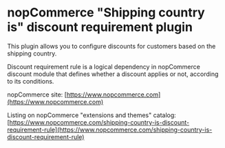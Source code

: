 ﻿nopCommerce "Shipping country is" discount requirement plugin
===========

This plugin allows you to configure discounts for customers based on the shipping country.

Discount requirement rule is a logical dependency in nopCommerce discount module that defines whether a discount applies or not, according to its conditions.

nopCommerce site: [https://www.nopcommerce.com](https://www.nopcommerce.com)

Listing on nopCommerce "extensions and themes" catalog: [https://www.nopcommerce.com/shipping-country-is-discount-requirement-rule](https://www.nopcommerce.com/shipping-country-is-discount-requirement-rule)
